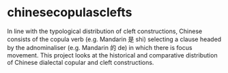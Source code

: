 # chinesecopulasclefts
In line with the typological distribution of cleft constructions, Chinese consists of the copula verb (e.g. Mandarin 是 shi) selecting a clause headed by the adnominaliser (e.g. Mandarin 的 de) in which there is focus movement. This project looks at the historical and comparative distribution of Chinese dialectal copular and cleft constructions. 
